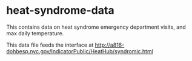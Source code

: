 # heat-syndrome-data
This contains data on heat syndrome emergency department visits, and max daily temperature.

This data file feeds the interface at http://a816-dohbesp.nyc.gov/IndicatorPublic/HeatHub/syndromic.html